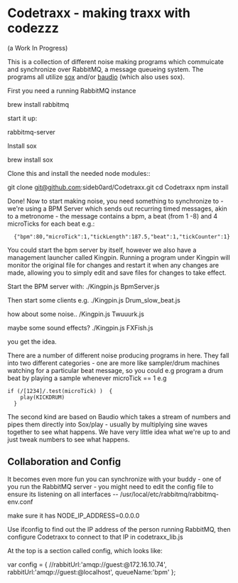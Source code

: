 Codetraxx - making traxx with codezzz
=====================================
(a Work In Progress)

This is a collection of different noise making programs which 
commuicate and synchronize over RabbitMQ, a message queueing 
system. The programs all utilize [sox](http://sox.sourceforge.net/) 
and/or [baudio](https://github.com/substack/baudio) (which also uses sox).

First you need a running RabbitMQ instance

brew install rabbitmq

start it up:

rabbitmq-server

Install sox

brew install sox

Clone this and install the needed node modules::

git clone git@github.com:sideb0ard/Codetraxx.git
cd Codetraxx
npm install

Done! Now to start making noise, you need something to 
synchronize to - we're using a BPM Server which sends out 
recurring timed messages, akin to a metronome - the message 
contains a bpm, a beat (from 1 -8) and 4 microTicks for each beat e.g.:
```
  {"bpm":80,"microTick":1,"tickLength":187.5,"beat":1,"tickCounter":1}
```

You could start the bpm server by itself, however we also have
a management launcher called Kingpin. Running a program under Kingpin
will monitor the original file for changes and restart it when 
any changes are made, allowing you to simply edit and save files for 
changes to take effect.

Start the BPM server with:
  ./Kingpin.js BpmServer.js

Then start some clients e.g.
./Kingpin.js Drum_slow_beat.js

how about some noise..
/Kingpin.js Twuuurk.js

maybe some sound effects?
./Kingpin.js FXFish.js

you get the idea.

There are a number of different noise producing programs in here.
They fall into two different categories - one are more like sampler/drum 
machines watching for a particular beat message, so you could e.g 
program a drum beat by playing a sample whenever microTick == 1  e.g
```
if (/[1234]/.test(microTick) )  {
    play(KICKDRUM)
  }
```
The second kind are based on Baudio which takes a stream of numbers and
pipes them directly into Sox/play - usually by multiplying sine waves 
together to see what happens. We have very little idea what we're up to and 
just tweak numbers to see what happens.

Collaboration and Config
------------------------

It becomes even more fun you can synchronize with your buddy - 
one of you run the RabbitMQ server - you might need to edit the config file
to ensure its listening on all interfaces --
  /usr/local/etc/rabbitmq/rabbitmq-env.conf

make sure it has 
  NODE_IP_ADDRESS=0.0.0.0

Use ifconfig to find out the IP address of the person running RabbitMQ,
then configure Codetraxx to connect to that IP in 
  codetraxx_lib.js

At the top is a section called config, which looks like:

  var config = {
    //rabbitUrl:'amqp://guest:@172.16.10.74',
    rabbitUrl:'amqp://guest:@localhost',
    queueName:'bpm'
  };


